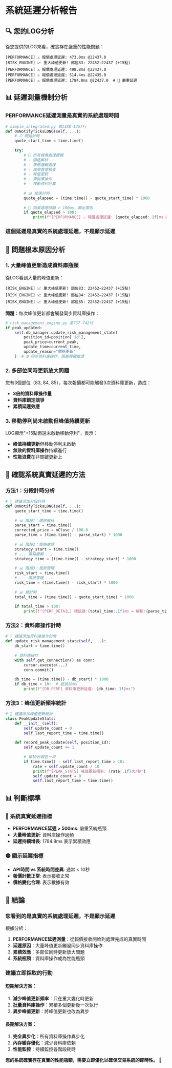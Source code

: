 # 系統延遲分析報告

## 🔍 **您的LOG分析**

從您提供的LOG來看，確實存在嚴重的性能問題：

```
[PERFORMANCE] ⚠️ 報價處理延遲: 473.0ms @22437.0
[RISK_ENGINE] 📈 重大峰值更新! 部位83: 22452→22437 (+15點)
[PERFORMANCE] ⚠️ 報價處理延遲: 498.8ms @22437.0
[PERFORMANCE] ⚠️ 報價處理延遲: 514.4ms @22435.0
[PERFORMANCE] ⚠️ 報價處理延遲: 1784.8ms @22437.0  # 🚨 嚴重延遲
```

## 📊 **延遲測量機制分析**

### **PERFORMANCE延遲測量是真實的系統處理時間**

```python
# simple_integrated.py 第1188-1357行
def OnNotifyTicksLONG(self, ...):
    # ⏰ 開始計時
    quote_start_time = time.time()
    
    try:
        # 🔄 所有報價處理邏輯
        # - 價格解析
        # - 策略邏輯處理
        # - 風險管理檢查
        # - 峰值更新
        # - 資料庫操作
        # - 移動停利計算
        
        # 📊 結束計時
        quote_elapsed = (time.time() - quote_start_time) * 1000
        
        # 🚨 如果處理時間 > 100ms，輸出警告
        if quote_elapsed > 100:
            print(f"[PERFORMANCE] ⚠️ 報價處理延遲: {quote_elapsed:.1f}ms @{price}")
```

### **這個延遲是真實的系統處理延遲，不是顯示延遲**

## 🚨 **問題根本原因分析**

### **1. 大量峰值更新造成資料庫瓶頸**

從LOG看到大量的峰值更新：
```
[RISK_ENGINE] 📈 重大峰值更新! 部位83: 22452→22437 (+15點)
[RISK_ENGINE] 📈 重大峰值更新! 部位84: 22452→22437 (+15點)  
[RISK_ENGINE] 📈 重大峰值更新! 部位85: 22452→22437 (+15點)
```

**問題**：每次峰值更新都會觸發同步資料庫操作：

```python
# risk_management_engine.py 第737-742行
if peak_updated:
    self.db_manager.update_risk_management_state(
        position_id=position['id'],
        peak_price=current_peak,
        update_time=current_time,
        update_reason="價格更新"
    )  # 🔒 同步資料庫操作，阻塞報價處理
```

### **2. 多部位同時更新放大問題**

您有3個部位（83, 84, 85），每次報價都可能觸發3次資料庫更新，造成：
- **3倍的資料庫操作量**
- **資料庫鎖定競爭**
- **累積延遲效應**

### **3. 移動停利尚未啟動但峰值持續更新**

LOG顯示"+15點但還未啟動移動停利"，表示：
- **峰值持續更新**但移動停利未啟動
- **無效的資料庫操作**持續進行
- **性能浪費**在非關鍵更新上

## 🔧 **確認系統真實延遲的方法**

### **方法1：分段計時分析**

```python
# 🔧 建議添加分段計時
def OnNotifyTicksLONG(self, ...):
    quote_start_time = time.time()
    
    # 📊 階段1：價格解析
    parse_start = time.time()
    corrected_price = nClose / 100.0
    parse_time = (time.time() - parse_start) * 1000
    
    # 📊 階段2：策略處理
    strategy_start = time.time()
    # ... 策略邏輯 ...
    strategy_time = (time.time() - strategy_start) * 1000
    
    # 📊 階段3：風險管理
    risk_start = time.time()
    # ... 風險管理 ...
    risk_time = (time.time() - risk_start) * 1000
    
    # 📊 總計時
    total_time = (time.time() - quote_start_time) * 1000
    
    if total_time > 100:
        print(f"[PERF_DETAIL] 總延遲:{total_time:.1f}ms = 解析:{parse_time:.1f}ms + 策略:{strategy_time:.1f}ms + 風險:{risk_time:.1f}ms")
```

### **方法2：資料庫操作計時**

```python
# 🔧 建議添加資料庫操作計時
def update_risk_management_state(self, ...):
    db_start = time.time()
    
    # 資料庫操作
    with self.get_connection() as conn:
        cursor.execute(...)
        conn.commit()
    
    db_time = (time.time() - db_start) * 1000
    if db_time > 10:  # 超過10ms
        print(f"[DB_PERF] 資料庫更新延遲: {db_time:.1f}ms")
```

### **方法3：峰值更新頻率統計**

```python
# 🔧 建議添加峰值更新統計
class PeakUpdateStats:
    def __init__(self):
        self.update_count = 0
        self.last_report_time = time.time()
    
    def record_peak_update(self, position_id):
        self.update_count += 1
        
        # 每10秒報告一次
        if time.time() - self.last_report_time > 10:
            rate = self.update_count / 10
            print(f"[PEAK_STATS] 峰值更新頻率: {rate:.1f}次/秒")
            self.update_count = 0
            self.last_report_time = time.time()
```

## 📊 **判斷標準**

### **🔴 系統真實延遲指標**
- **PERFORMANCE延遲 > 500ms**: 嚴重系統瓶頸
- **大量峰值更新**: 資料庫操作過頻
- **延遲持續增長**: 1784.8ms 表示累積效應

### **🟡 顯示延遲指標**
- **API時間 vs 系統時間差異**: 通常 < 10秒
- **報價計數正常**: 表示接收正常
- **價格變化合理**: 表示數據有效

## 🎯 **結論**

### **您看到的是真實的系統處理延遲，不是顯示延遲**

根據分析：

1. **PERFORMANCE延遲測量**：從報價接收開始到處理完成的真實時間
2. **延遲原因**：大量峰值更新觸發同步資料庫操作
3. **累積效應**：多部位同時更新放大問題
4. **系統瓶頸**：資料庫操作成為性能瓶頸

### **建議立即採取的行動**

#### **短期解決方案**：
1. **減少峰值更新頻率**：只在重大變化時更新
2. **批量資料庫操作**：累積多個更新後一次執行
3. **異步峰值更新**：將峰值更新也改為異步

#### **長期解決方案**：
1. **完全異步化**：所有資料庫操作異步化
2. **內存緩存優化**：減少資料庫依賴
3. **性能監控**：持續監控各階段耗時

**您的系統確實存在真實的性能瓶頸，需要立即優化以確保交易系統的即時性。** 🚨
